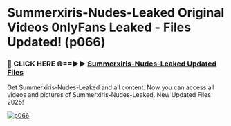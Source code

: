 # Summerxiris-Nudes-Leaked Original Videos 0nlyFans Leaked - Files Updated! (p066)

<h3>🔴 CLICK HERE 🌐==►► <a href="https://tinyurl.com/4mcuefdz" rel="nofollow">Summerxiris-Nudes-Leaked Updated Files</a></h3>

Get Summerxiris-Nudes-Leaked and all content. Now you can access all videos and pictures of Summerxiris-Nudes-Leaked. New Updated Files 2025!

[![p066](https://i.imgur.com/StAQSOY.gif)](https://tinyurl.com/4mcuefdz)
